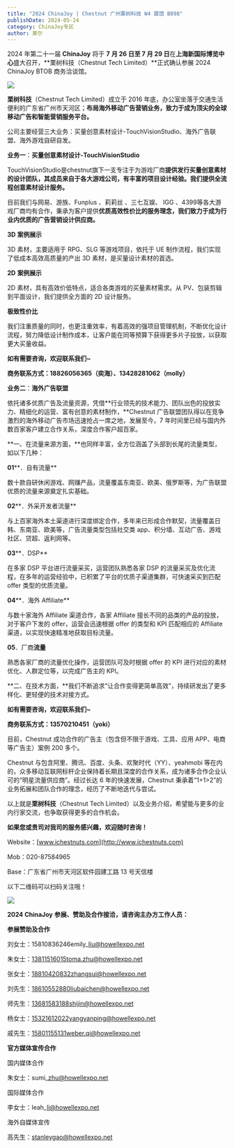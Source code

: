 ```yaml
---
title: "2024 ChinaJoy | Chestnut 广州栗树科技 W4 展馆 B898"
publishDate: 2024-05-24
category: ChinaJoy专区
author: 莱尔
---
```


2024 年第二十一届 **ChinaJoy** 将于 **7** **月 26 日至 7 月 29 日**在**上海新国际博览中心**盛大召开，**栗树科技（Chestnut Tech Limited）**正式确认参展 2024 ChinaJoy BTOB 商务洽谈馆。

![](https://ec-net-1251389766.cos.ap-shanghai.myqcloud.com/wp-content/uploads/2024/05/20240524132128384.jpg)

**栗树科技**（Chestnut Tech Limited）成立于 2016 年底，办公室坐落于交通生活便利的广东省广州市天河区；**布局海外移动广告营销业务，致力于成为顶尖的全球移动广告和智能营销服务平台。**

公司主要经营三大业务：买量创意素材设计-TouchVisionStudio、海外广告联盟、海外游戏自研自发。

**业务一**：**买量创意素材设计-TouchVisionStudio**

TouchVisionStudio是chestnut旗下一支专注于为游戏厂商**提供发行买量创意素材的设计团队，**其成员来自于各大游戏公司，有丰富的项目设计经验。我们提供**全流程创意素材设计服务。**

目前我们与网易、游族、Funplus 、莉莉丝 、三七互娱、 IGG 、4399等各大游戏厂商均有合作，秉承为客户提供**优质高效性价比的服务理念，**我们致力于成为行业内优质的**广告营销设计供应商。**

**3D** **案例展示**

3D 素材，主要适用于 RPG、SLG 等游戏项目，依托于 UE 制作流程，我们实现了低成本高效高质量的产出 3D 素材，是买量设计素材的首选。

**2D** **案例展示**

2D 素材，具有高效价低特点，适合各类游戏的买量素材需求。从 PV、包装剪辑到平面设计，我们提供全方面的 2D 设计服务。

**极致性价比**

我们注重质量的同时，也更注重效率，有着高效的强项目管理机制，不断优化设计流程，努力降低设计制作成本，让客户能在同等预算下获得更多片子投放，以获取更大买量收益。

**如有需要咨询，欢迎联系我们~** 

**商务联系方式：18826056365（奕海）、13428281062（molly）**

**业务二**：**海外广告联盟**

依托诸多优质广告及流量资源，凭借**行业领先的技术能力、团队出色的投放实力、精细化的运营、富有创意的素材制作，**Chestnut 广告联盟团队得以在竞争激烈的海外移动广告市场迅速抢占一席之地，发展至今，7 年时间里已经与国内外数百家客户建立合作关系，深度合作客户超百家。

**一、在流量来源方面，**也同样丰富，全方位涵盖了头部到长尾的流量类型，如以下几种：

**01****．自有流量**

数十款自研休闲游戏、网赚产品，流量覆盖东南亚、欧美、俄罗斯等，为广告联盟优质的流量来源奠定扎实基础。

**02****．外采开发者流量**

与上百家海外本土渠道进行深度绑定合作，多年来已形成合作默契，流量覆盖日韩、东南亚、欧美等，广告流量类型包括社交类 app、积分墙、互动广告、游戏社区、贷超、返利网等。

**03****．DSP**

在多家 DSP 平台进行流量采买，运营团队熟悉各家 DSP 的流量采买及优化流程，在多年的运营经验中，已积累了平台的优质子渠道集群，可快速采买到匹配 offer 类型的优质流量。

**04****．海外 Affiliate**

与数十家海外 Affiliate 渠道合作，各家 Affiliate 擅长不同的品类的产品的投放，对于客户下发的 offer，运营会迅速根据 offer 的类型和 KPI 匹配相应的 Affiliate 渠道，以实现快速精准地获取目标流量。

**05**．厂商**流量**

熟悉各家厂商的流量优化操作，运营团队可及时根据 offer 的 KPI 进行对应的素材优化、人群定位等，以完成广告主的 KPI。

**二、在技术方面，**我们不断追求“让合作变得更简单高效”，持续研发出了更多样化、更轻便的技术对接方式。

**如有需要咨询，欢迎联系我们~** 

**商务联系方式：13570210451（yoki）**

目前，Chestnut 成功合作的广告主（包含但不限于游戏、工具、应用 APP、电商等广告主）案例 200 多个。

Chestnut 与包含阿里、腾讯、百度、头条、欢聚时代（YY）、yeahmobi 等在内的，众多移动互联网标杆企业保持着长期且深度的合作关系，成为诸多合作企业认可的“明星流量供应商”。经过长达 6 年的快速发展，Chestnut 秉承着“1+1>2”的业务拓展和团队合作的理念，经历了不断地迭代与尝试。

以上就是**栗树科技**（Chestnut Tech Limited）以及业务介绍，希望能与更多的业内行家交流，也争取获得更多的合作机会。

**如果您或贵司对我司的服务感兴趣，欢迎随时咨询！**

Website：[www.ichestnuts.com](http://www.ichestnuts.com)

Mob：020-87584965

Base：广东省广州市天河区软件园建工路 13 号天信楼

以下二维码可以扫码关注哦！

![](https://ec-net-1251389766.cos.ap-shanghai.myqcloud.com/wp-content/uploads/2024/05/20240524132131896.jpg)

**2024 ChinaJoy** **参展、赞助及合作接洽，请咨询主办方工作人员：**

  
**参展赞助及合作**

刘女士：15810836246emily\_liu@howellexpo.net

朱女士：13811516015toma.zhu@howellexpo.net

张女士：18810420832zhangsui@howellexpo.net

刘先生：18610552880liubaichen@howellexpo.net

师先生：13681583188shijin@howellexpo.net

杨女士：15321612022yangyanping@howellexpo.net

戚先生：15801155131weber.qi@howellexpo.net  
  

**官方媒体宣传合作**

国内媒体合作

朱女士：sumi\_zhu@howellexpo.net

国际媒体合作

李女士：leah\_li@howellexpo.net

海外自媒体宣传

高先生：stanleygao@howellexpo.net
